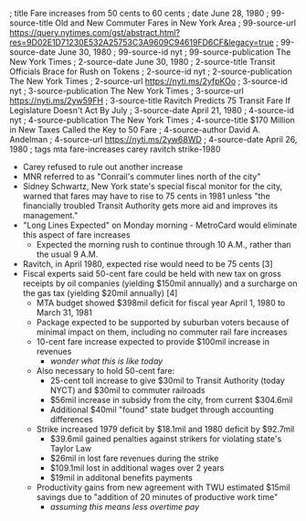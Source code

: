 ; title Fare increases from 50 cents to 60 cents
; date June 28, 1980
; 99-source-title Old and New Commuter Fares in New York Area
; 99-source-url https://query.nytimes.com/gst/abstract.html?res=9D02E1D71230E532A25753C3A9609C94619FD6CF&legacy=true
; 99-source-date June 30, 1980
; 99-source-id nyt
; 99-source-publication The New York Times
; 2-source-date June 30, 1980
; 2-source-title Transit Officials Brace for Rush on Tokens
; 2-source-id nyt
; 2-source-publication The New York Times
; 2-source-url https://nyti.ms/2yfpKOo
; 3-source-id nyt
; 3-source-publication The New York Times
; 3-source-url https://nyti.ms/2yw59FH
; 3-source-title Ravitch Predicts 75 Transit Fare If Legislature Doesn't Act By July
; 3-source-date April 21, 1980
; 4-source-id nyt
; 4-source-publication The New York Times
; 4-source-title $170 Million in New Taxes Called the Key to 50 Fare
; 4-source-author David A. Andelman
; 4-source-url https://nyti.ms/2yw68WD
; 4-source-date April 26, 1980
; tags mta fare-increases carey ravitch strike-1980

- Carey refused to rule out another increase
- MNR referred to as "Conrail's commuter lines north of the city"
- Sidney Schwartz, New York state's special fiscal monitor for the city, warned that fares may have to rise to 75 cents in 1981 unless "the financially troubled Transit Authority gets more aid and improves its management."
- "Long Lines Expected" on Monday morning - MetroCard would eliminate this aspect of fare increases
  - Expected the morning rush to continue through 10 A.M., rather than the usual 9 A.M.
- Ravitch, in April 1980, expected rise would need to be 75 cents [3]
- Fiscal experts said 50-cent fare could be held with new tax on gross receipts by oil companies (yielding $150mil annually) and a surcharge on the gas tax (yielding $20mil annually) [4]
  - MTA budget showed $398mil deficit for fiscal year April 1, 1980 to March 31, 1981
  - Package expected to be supported by suburban voters because of minimal impact on them, including no commuter rail fare increases
  - 10-cent fare increase expected to provide $100mil increase in revenues
    - *wonder what this is like today*
  - Also necessary to hold 50-cent fare:
    - 25-cent toll increase to give $30mil to Transit Authority (today NYCT) and $30mil to commuter railroads
    - $56mil increase in subsidy from the city, from current $304.6mil
    - Additional $40mil "found" state budget through accounting differences
  - Strike increased 1979 deficit by $18.1mil and 1980 deficit by $92.7mil
    - $39.6mil gained penalties against strikers for violating state's Taylor Law
    - $26mil in lost fare revenues during the strike
    - $109.1mil lost in additional wages over 2 years
    - $19mil in additonal benefits payments
  - Productivity gains from new agreement with TWU estimated $15mil savings due to "addition of 20 minutes of productive work time"
    - *assuming this means less overtime pay*
